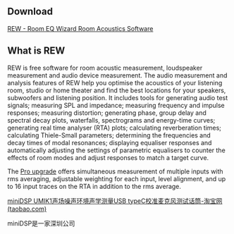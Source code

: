 ## Download
[REW - Room EQ Wizard Room Acoustics Software](http://www.roomeqwizard.com/)

## What is REW
REW is free software for room acoustic measurement, loudspeaker measurement and audio device measurement. The audio measurement and analysis features of REW help you optimise the acoustics of your listening room, studio or home theater and find the best locations for your speakers, subwoofers and listening position. It includes tools for generating audio test signals; measuring SPL and impedance; measuring frequency and impulse responses; measuring distortion; generating phase, group delay and spectral decay plots, waterfalls, spectrograms and energy-time curves; generating real time analyser (RTA) plots; calculating reverberation times; calculating Thiele-Small parameters; determining the frequencies and decay times of modal resonances; displaying equaliser responses and automatically adjusting the settings of parametric equalisers to counter the effects of room modes and adjust responses to match a target curve.

The [Pro upgrade](http://www.roomeqwizard.com/upgrades.html) offers simultaneous measurement of multiple inputs with rms averaging, adjustable weighting for each input, level alignment, and up to 16 input traces on the RTA in addition to the rms average.


[miniDSP UMIK1声场噪声环境声学测量USB typeC校准麦克风测试话筒-淘宝网 (taobao.com)](https://item.taobao.com/item.htm?spm=a230r.1.14.16.62055580ytiUHq&id=627109952388&ns=1&abbucket=17#detail)

miniDSP是一家深圳公司